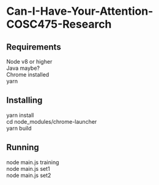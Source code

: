 # Can-I-Have-Your-Attention-COSC475-Research

## Requirements

Node v8 or higher  
Java maybe?  
Chrome installed  
yarn


## Installing

yarn install  
cd node_modules/chrome-launcher  
yarn build


## Running

node main.js training  
node main.js set1  
node main.js set2  
